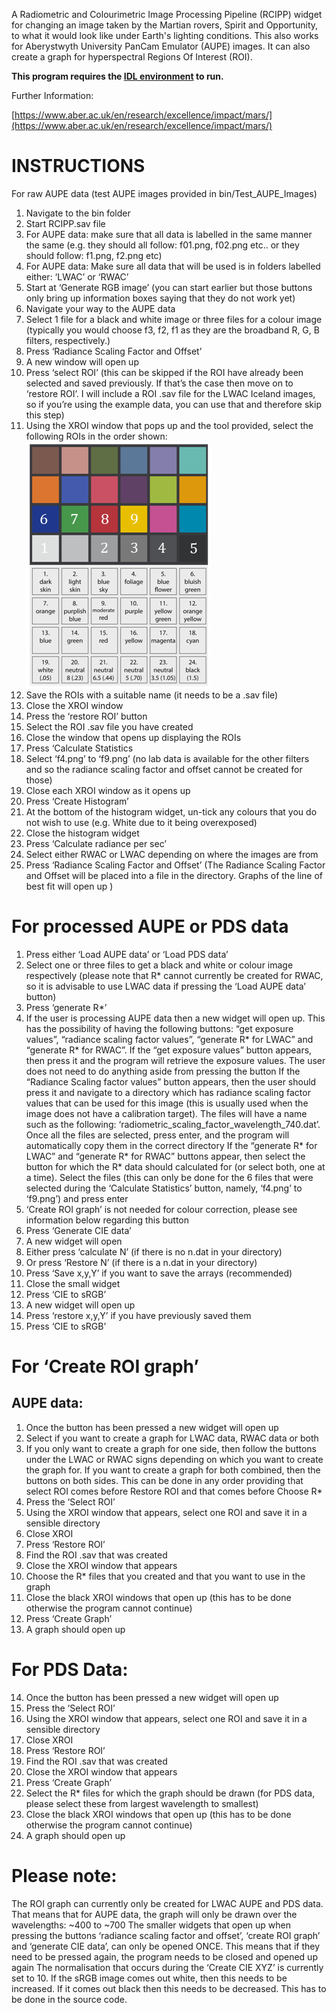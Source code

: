A Radiometric and Colourimetric Image Processing Pipeline (RCIPP) widget for changing an image taken by the Martian rovers, Spirit and Opportunity, to what it would look like under Earth's lighting conditions. This also works for Aberystwyth University PanCam Emulator (AUPE) images. It can also create a graph for hyperspectral Regions Of Interest (ROI).

**This program requires the [IDL environment](http://www.harrisgeospatial.com/IntelliEarthSolutions/GeospatialProducts/IDL.aspx) to run.**

Further Information:

[https://www.aber.ac.uk/en/research/excellence/impact/mars/](https://www.aber.ac.uk/en/research/excellence/impact/mars/)

# INSTRUCTIONS

For raw AUPE data (test AUPE images provided in bin/Test_AUPE_Images)
1. Navigate to the bin folder
2. Start RCIPP.sav file 
3. For AUPE data: make sure that all data is labelled in the same manner the same (e.g.  they should all follow: f01.png, f02.png etc.. or they should follow: f1.png, f2.png etc) 
4. For AUPE data: Make sure all data that will be used is in folders labelled either: ‘LWAC’ or ‘RWAC’
5. Start at ‘Generate RGB image’ (you can start earlier but those buttons only bring up information boxes saying that they do not work yet)
6. Navigate your way to the AUPE data
7. Select 1 file for a black and white image or three files for a colour image (typically you would choose f3, f2, f1 as they are the broadband R, G, B filters, respectively.)
8. Press ‘Radiance Scaling Factor and Offset’
9. A new window will open up
10. Press ‘select ROI’ (this can be skipped if the ROI have already been selected and saved previously. If that’s the case then move on to ‘restore ROI’. I will include a ROI .sav file for the LWAC Iceland images, so if you’re using the example data, you can use that and therefore skip this step)
11. Using the XROI window that pops up and the tool provided, select the following ROIs in the order shown:
![PANCAM Calibration Target](./image.png)
12. Save the ROIs with a suitable name (it needs to be a .sav file)
13. Close the XROI window
14. Press the ‘restore ROI’ button
15. Select the ROI .sav file you have created
16. Close the window that opens up displaying the ROIs
17. Press ‘Calculate Statistics
18. Select ‘f4.png’ to ‘f9.png’ (no lab data is available for the other filters and so the radiance scaling factor and offset cannot be created for those)
19. Close each XROI window as it opens up
20. Press ‘Create Histogram’
21. At the bottom of the histogram widget, un-tick any colours that you do not wish to use (e.g. White due to it being overexposed)
22. Close the histogram widget
23. Press ‘Calculate radiance per sec’
24. Select either RWAC or LWAC depending on where the images are from
25. Press ‘Radiance Scaling Factor and Offset’ (The Radiance Scaling Factor and Offset will be placed into a file in the directory. Graphs of the line of best fit will open up )


# For processed AUPE or PDS data
1. Press either ‘Load AUPE data’ or ‘Load PDS data’
2. Select one or three files to get a black and white or colour image respectively (please note that R* cannot currently be created for RWAC, so it is advisable to use LWAC data if pressing the ‘Load AUPE data’ button)
3. Press ‘generate R*’ 
4. If the user is processing AUPE data then a new widget will open up. This has the possibility of having the following buttons: “get exposure values”, “radiance scaling factor values”, “generate R* for LWAC” and “generate R* for RWAC”. 
If the “get exposure values” button appears, then press it and the program will retrieve the exposure values. The user does not need to do anything aside from pressing the button
If the “Radiance Scaling factor values” button appears, then the user should press it and navigate to a directory which has radiance scaling factor values that can be used for this image (this is usually used when the image does not have a calibration target). The files will have a name such as the following: ‘radiometric_scaling_factor_wavelength_740.dat’. Once all the files are selected, press enter, and the program will automatically copy them in the correct directory
If the “generate R* for LWAC” and “generate R* for RWAC” buttons appear, then select the button for which the R* data should calculated for (or select both, one at a time). Select the files (this can only be done for the 6 files that were selected during the ‘Calculate Statistics’ button, namely, ‘f4.png’ to ‘f9.png’) and press enter
5. ‘Create ROI graph’ is not needed for colour correction, please see information below regarding this button
6. Press ‘Generate CIE data’
7. A new widget will open
8. Either press ‘calculate N’ (if there is no n.dat in your directory)
9. Or press ‘Restore N’ (if there is a n.dat in your directory)
10. Press ‘Save x,y,Y’ if you want to save the arrays (recommended)
11. Close the small widget
12. Press ‘CIE to sRGB’
13. A new widget will open up
14. Press ‘restore x,y,Y’ if you have previously saved them
15. Press ‘CIE to sRGB’

# For ‘Create ROI graph’
## AUPE data:

1.  Once the button has been pressed a new widget will open up
2. Select if you want to create a graph for LWAC data, RWAC data or both
3. If you only want to create a graph for one side, then follow the buttons under the LWAC or RWAC signs depending on which you want to create the graph for. If you want to create a graph for both combined, then the buttons on both sides. This can be done in any order providing that select ROI comes before Restore ROI and that comes before Choose R*
4. Press the ‘Select ROI’ 
5. Using the XROI window that appears, select one ROI and save it in a sensible directory
6. Close XROI
7. Press ‘Restore ROI’
8. Find the ROI .sav that was created
9. Close the XROI window that appears
10. Choose the R* files that you created and that you want to use in the graph 
11. Close the black XROI windows that open up (this has to be done otherwise the program cannot continue)
12. Press ‘Create Graph’
13. A graph should open up

# For PDS Data:
14. Once the button has been pressed a new widget will open up
15. Press the ‘Select ROI’
16. Using the XROI window that appears, select one ROI and save it in a sensible directory
17. Close XROI
18. Press ‘Restore ROI’
19. Find the ROI .sav that was created
20. Close the XROI window that appears
21. Press ‘Create Graph’
22. Select the R* files for which the graph should be drawn (for PDS data, please select these from largest wavelength to smallest)
23. Close the black XROI windows that open up (this has to be done otherwise the program cannot continue)
24. A graph should open up

# Please note:
The ROI graph can currently only be created for LWAC AUPE and PDS data. That means that for AUPE data, the graph will only be drawn over the wavelengths: ~400 to ~700
The smaller widgets that open up when pressing the buttons ‘radiance scaling factor and offset’, ‘create ROI graph’ and ‘generate CIE data’, can only be opened ONCE. This means that if they need to be pressed again, the program needs to be closed and opened up again
The normalisation that occurs during the ‘Create CIE XYZ’ is currently set to 10. If the sRGB image comes out white, then this needs to be increased. If it comes out black then this needs to be decreased. This has to be done in the source code.
